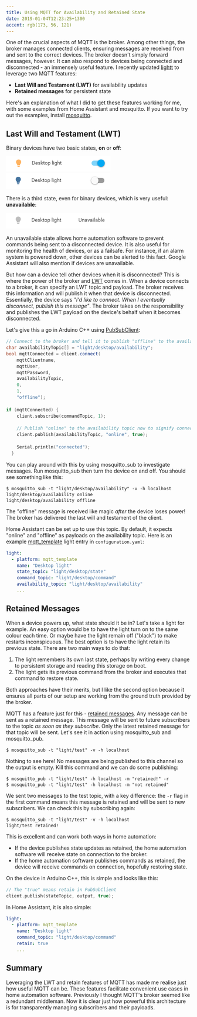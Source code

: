 ```yaml
---
title: Using MQTT for Availability and Retained State
date: 2019-01-04T12:23:25+1300
accent: rgb(173, 56, 121)
---
```


One of the crucial aspects of MQTT is the broker. Among other things, the broker manages connected clients, ensuring messages are received from and sent to the correct devices. The broker doesn't simply forward messages, however. It can also respond to devices being connected and disconnected - an immensely useful feature. I recently updated [lightt][] to leverage two MQTT features:

- **Last Will and Testament (LWT)** for availability updates
- **Retained messages** for persistent state

Here's an explanation of what I did to get these features working for me, with some examples from Home Assistant and mosquitto. If you want to try out the examples, install [mosquitto][mosquitto-install].

## Last Will and Testament (LWT)

Binary devices have two basic states, **on** or **off**:

![Home Assistant light on][capture_on]
![Home Assistant light off][capture_off]

There is a third state, even for binary devices, which is very useful: **unavailable**:

![Home Assistant light unavailable][capture_unavailable]

An unavailable state allows home automation software to prevent commands being sent to a disconnected device. It is also useful for monitoring the health of devices, or as a failsafe. For instance, if an alarm system is powered down, other devices can be alerted to this fact. Google Assistant will also mention if devices are unavailable.

But how can a device tell other devices when it is disconnected? This is where the power of the broker and [LWT][lwt] comes in. When a device connects to a broker, it can specify an LWT topic and payload. The broker receives this information and will publish it when that device is disconnected. Essentially, the device says _"I'd like to connect. When I eventually disconnect, publish this message"_. The broker takes on the responsibility and publishes the LWT payload on the device's behalf when it becomes disconnected.

Let's give this a go in Arduino C++ using [PubSubClient][pubsubclient]:

```cpp
// Connect to the broker and tell it to publish "offline" to the availability topic when disconnected in the future
char availabilityTopic[] = "light/desktop/availability";
bool mqttConnected = client.connect(
    mqttClientname,
    mqttUser,
    mqttPassword,
    availabilityTopic,
    0,
    1,
    "offline");

if (mqttConnected) {
    client.subscribe(commandTopic, 1);

    // Publish "online" to the availability topic now to signify connection
    client.publish(availabilityTopic, "online", true);

    Serial.println("connected");
  }
```

You can play around with this by using mosquitto_sub to investigate messages. Run mosquitto_sub then turn the device on and off. You should see something like this:

```shell
$ mosquitto_sub -t "light/desktop/availability" -v -h localhost
light/desktop/availability online
light/desktop/availability offline
```

The "offline" message is received like magic _after_ the device loses power! The broker has delivered the last will and testament of the client.

Home Assistant can be set up to use this topic. By default, it expects "online" and "offline" as payloads on the availability topic. Here is an example [mqtt_template][] light entry in `configuration.yaml`:

```yaml
light:
  - platform: mqtt_template
    name: "Desktop light"
    state_topic: "light/desktop/state"
    command_topic: "light/desktop/command"
    availability_topic: "light/desktop/availability"
    ...
```

## Retained Messages

When a device powers up, what state should it be in? Let's take a light for example. An easy option would be to have the light turn on to the same colour each time. Or maybe have the light remain off ("black") to make restarts inconspicuous. The best option is to have the light retain its previous state. There are two main ways to do that:

1. The light remembers its own last state, perhaps by writing every change to persistent storage and reading this storage on boot.
1. The light gets its previous command from the broker and executes that command to restore state.

Both approaches have their merits, but I like the second option because it ensures all parts of our setup are working from the ground truth provided by the broker.

MQTT has a feature just for this - [retained messages][retain]. Any message can be sent as a retained message. This message will be sent to future subscribers to the topic _as soon as they subscribe_. Only the latest retained message for that topic will be sent. Let's see it in action using mosquitto_sub and mosquitto_pub.

```shell
$ mosquitto_sub -t "light/test" -v -h localhost

```

Nothing to see here! No messages are being published to this channel so the output is empty. Kill this command and we can do some publishing:

```shell
$ mosquitto_pub -t "light/test" -h localhost -m "retained!" -r
$ mosquitto_pub -t "light/test" -h localhost -m "not retained"
```

We sent two messages to the test topic, with a key difference: the `-r` flag in the first command means this message is retained and will be sent to new subscribers. We can check this by subscribing again:

```shell
$ mosquitto_sub -t "light/test" -v -h localhost
light/test retained!
```

This is excellent and can work both ways in home automation:

- If the device publishes state updates as retained, the home automation software will receive state on connection to the broker.
- If the home automation software publishes commands as retained, the device will receive commands on connection, hopefully restoring state.

On the device in Arduino C++, this is simple and looks like this:

```cpp
// The "true" means retain in PubSubClient
client.publish(stateTopic, output, true);
```

In Home Assistant, it is also simple:

```yaml
light:
  - platform: mqtt_template
    name: "Desktop light"
    command_topic: "light/desktop/command"
    retain: true
    ...
```

## Summary

Leveraging the LWT and retain features of MQTT has made me realise just how useful MQTT can be. These features facilitate convenient use cases in home automation software. Previously I thought MQTT's broker seemed like a redundant middleman. Now it is clear just how powerful this architecture is for transparently managing subscribers and their payloads.

[lightt]: https://github.com/albertnis/lightt
[mosquitto-install]: https://mosquitto.org/download/
[lwt]: https://www.hivemq.com/blog/mqtt-essentials-part-9-last-will-and-testament/
[retain]: https://www.hivemq.com/blog/mqtt-essentials-part-8-retained-messages/
[capture_on]: ./capture_on.png
[capture_off]: ./capture_off.png
[capture_unavailable]: ./capture_unavailable.png
[pubsubclient]: https://github.com/knolleary/pubsubclient
[mqtt_template]: https://www.home-assistant.io/components/light.mqtt/#template-schema
